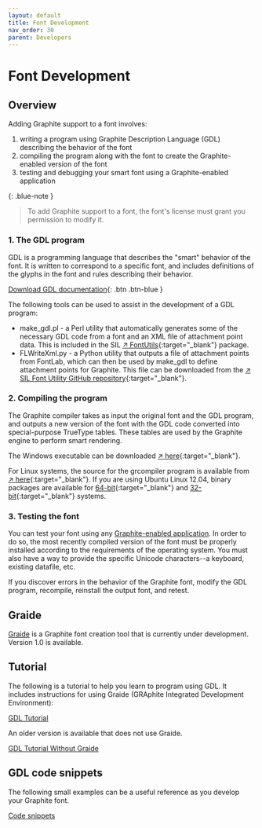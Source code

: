 ```yaml
---
layout: default
title: Font Development
nav_order: 30
parent: Developers
---
```


# Font Development

## Overview

Adding Graphite support to a font involves:

1. writing a program using Graphite Description Language (GDL) describing the behavior of the font
2. compiling the program along with the font to create the Graphite-enabled version of the font
3. testing and debugging your smart font using a Graphite-enabled application

{: .blue-note }
> To add Graphite support to a font, the font's license must grant you permission to modify it.

### 1. The GDL program

GDL is a programming language that describes the "smart" behavior of the font. It is written to correspond to a specific font, and includes definitions of the glyphs in the font and rules describing their behavior.

[Download GDL documentation](GDL.pdf){: .btn .btn-blue }

The following tools can be used to assist in the development of a GDL program:

* make_gdl.pl - a Perl utility that automatically generates some of the necessary GDL code from a font and an XML file of attachment point data. This is included in the SIL [&#x2197; FontUtils](https://scripts.sil.org/FontUtils){:target="_blank"} package.
* FLWriteXml.py - a Python utility that outputs a file of attachment points from FontLab, which can then be used by make_gdl to define attachment points for Graphite. This file can be downloaded from the [&#x2197; SIL Font Utility GitHub repository](https://github.com/silnrsi/pysilfont/tree/master/scripts){:target="_blank"}.

### 2. Compiling the program

The Graphite compiler takes as input the original font and the GDL program, and outputs a new version of the font with the GDL code converted into special-purpose TrueType tables. These tables are used by the Graphite engine to perform smart rendering.

The Windows executable can be downloaded [&#x2197; here](https://scripts.sil.org/GraphiteCompilerDownload){:target="_blank"}.

For Linux systems, the source for the grcompiler program is available from [&#x2197; here](http://sourceforge.net/projects/silgraphite/files/grcompiler){:target="_blank"}. If you are using Ubuntu Linux 12.04, binary packages are available for [64-bit](http://packages.sil.org/ubuntu/pool/main/g/grcompiler/grcompiler_4.2-1+precise1_amd64.deb){:target="_blank"} and [32-bit](http://packages.sil.org/ubuntu/pool/main/g/grcompiler/grcompiler_4.2-1+precise1_i386.deb){:target="_blank"} systems.

### 3. Testing the font

You can test your font using any [Graphite-enabled application](graphite_apps). In order to do so, the most recently compiled version of the font must be properly installed according to the requirements of the operating system. You must also have a way to provide the specific Unicode characters--a keyboard, existing datafile, etc.

If you discover errors in the behavior of the Graphite font, modify the GDL program, recompile, reinstall the output font, and retest.

## Graide

[Graide](graide) is a Graphite font creation tool that is currently under development. Version 1.0 is available.

## Tutorial

The following is a tutorial to help you learn to program using GDL. It includes instructions for using Graide (GRAphite Integrated Development Environment):

[GDL Tutorial](graide_tutorial)

An older version is available that does not use Graide.

[GDL Tutorial Without Graide](graphite_tutorial_wo_graide)

## GDL code snippets

The following small examples can be a useful reference as you develop your Graphite font.

[Code snippets](graphite_codeSnippets)